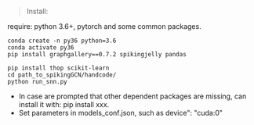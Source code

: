> Install:

require: python 3.6+, pytorch and some common packages.
```
conda create -n py36 python=3.6
conda activate py36
pip install graphgallery==0.7.2 spikingjelly pandas

pip install thop scikit-learn
cd path_to_spikingGCN/handcode/
python run_snn.py
```

+ In case are prompted that other dependent packages are missing, can install it with: pip install xxx.
+ Set parameters in models_conf.json, such as device": "cuda:0"